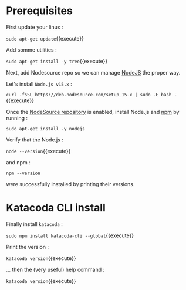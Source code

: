 # Prerequisites

First update your linux :

`sudo apt-get update`{{execute}}

Add somme utilities :

`sudo apt-get install -y tree`{{execute}}

Next, add Nodesource repo so we can manage [NodeJS](https://nodejs.org/en/) the proper way.

Let's install `Node.js v15.x` :

`curl -fsSL https://deb.nodesource.com/setup_15.x | sudo -E bash -`{{execute}}

Once the [NodeSource repository](https://github.com/nodesource/distributions) is enabled,
install Node.js and [npm](https://www.npmjs.com/) by running :

`sudo apt-get install -y nodejs`

Verify that the Node.js :

`node --version`{{execute}}

and npm :

`npm --version`

were successfully installed by printing their versions.

# Katacoda CLI install

Finally install `katacoda` :

`sudo npm install katacoda-cli --global`{{execute}}

Print the version :

`katacoda version`{{execute}}

... then the (very useful) help command :

`katacoda version`{{execute}}